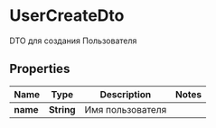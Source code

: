 

# UserCreateDto

DTO для создания Пользователя

## Properties

| Name | Type | Description | Notes |
|------------ | ------------- | ------------- | -------------|
|**name** | **String** | Имя пользователя |  |



